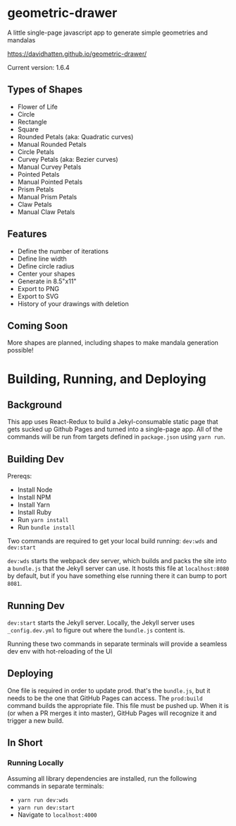 # geometric-drawer
A little single-page javascript app to generate simple geometries and mandalas

https://davidhatten.github.io/geometric-drawer/

Current version: 1.6.4

## Types of Shapes
* Flower of Life
* Circle
* Rectangle
* Square
* Rounded Petals (aka: Quadratic curves)
* Manual Rounded Petals
* Circle Petals
* Curvey Petals (aka: Bezier curves)
* Manual Curvey Petals
* Pointed Petals
* Manual Pointed Petals
* Prism Petals
* Manual Prism Petals
* Claw Petals
* Manual Claw Petals



## Features
* Define the number of iterations
* Define line width
* Define circle radius
* Center your shapes
* Generate in 8.5"x11"
* Export to PNG
* Export to SVG
* History of your drawings with deletion

## Coming Soon
More shapes are planned, including shapes to make mandala generation possible!

# Building, Running, and Deploying

## Background
This app uses React-Redux to build a Jekyl-consumable static page that gets sucked up Github Pages and turned into a single-page app.
All of the commands will be run from targets defined in `package.json` using `yarn run`.

## Building Dev
Prereqs:
* Install Node 
* Install NPM
* Install Yarn
* Install Ruby
* Run `yarn install`
* Run `bundle install`

Two commands are required to get your local build running: `dev:wds` and `dev:start`

`dev:wds` starts the webpack dev server, which builds and packs the site into a `bundle.js` that the Jekyll server can use. It hosts this file at `localhost:8080` by default, but if you have something else running there it can bump to port `8081`.

## Running Dev
`dev:start` starts the Jekyll server. Locally, the Jekyll server uses `_config.dev.yml` to figure out where the `bundle.js` content is.

Running these two commands in separate terminals will provide a seamless dev env with hot-reloading of the UI

## Deploying
One file is required in order to update prod. that's the `bundle.js`, but it needs to be the one that GitHub Pages can access.
The `prod:build` command builds the appropriate file. This file must be pushed up. When it is (or when a PR merges it into master), GitHub Pages will recognize it and trigger a new build.

## In Short

### Running Locally
Assuming all library dependencies are installed, run the following commands in separate terminals:

* `yarn run dev:wds`
* `yarn run dev:start`
* Navigate to `localhost:4000`